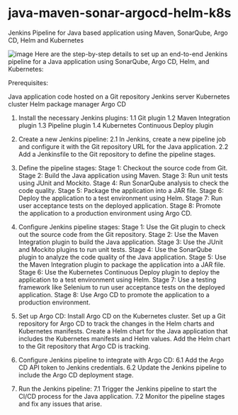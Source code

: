 # java-maven-sonar-argocd-helm-k8s

Jenkins Pipeline for Java based application using Maven, SonarQube, Argo CD, Helm and Kubernetes 

![image](https://github.com/hannahmaina/java-maven-sonar-argocd-helm-k8s/assets/112791368/1cbc1388-47f2-43db-93de-0be540a4432a)
 Here are the step-by-step details to set up an end-to-end Jenkins pipeline for a Java application using SonarQube, Argo CD, Helm, and Kubernetes:

Prerequisites:

Java application code hosted on a Git repository
Jenkins server
Kubernetes cluster
Helm package manager
Argo CD
1. Install the necessary Jenkins plugins:
   1.1 Git plugin
   1.2 Maven Integration plugin
   1.3 Pipeline plugin
   1.4 Kubernetes Continuous Deploy plugin

2. Create a new Jenkins pipeline:
   2.1 In Jenkins, create a new pipeline job and configure it with the Git repository URL for the Java application.
   2.2 Add a Jenkinsfile to the Git repository to define the pipeline stages.

3. Define the pipeline stages:
    Stage 1: Checkout the source code from Git.
    Stage 2: Build the Java application using Maven.
    Stage 3: Run unit tests using JUnit and Mockito.
    Stage 4: Run SonarQube analysis to check the code quality.
    Stage 5: Package the application into a JAR file.
    Stage 6: Deploy the application to a test environment using Helm.
    Stage 7: Run user acceptance tests on the deployed application.
    Stage 8: Promote the application to a production environment using Argo CD.

4. Configure Jenkins pipeline stages:
    Stage 1: Use the Git plugin to check out the source code from the Git repository.
    Stage 2: Use the Maven Integration plugin to build the Java application.
    Stage 3: Use the JUnit and Mockito plugins to run unit tests.
    Stage 4: Use the SonarQube plugin to analyze the code quality of the Java application.
    Stage 5: Use the Maven Integration plugin to package the application into a JAR file.
    Stage 6: Use the Kubernetes Continuous Deploy plugin to deploy the application to a test environment using Helm.
    Stage 7: Use a testing framework like Selenium to run user acceptance tests on the deployed application.
    Stage 8: Use Argo CD to promote the application to a production environment.

5. Set up Argo CD:
    Install Argo CD on the Kubernetes cluster.
    Set up a Git repository for Argo CD to track the changes in the Helm charts and Kubernetes manifests.
    Create a Helm chart for the Java application that includes the Kubernetes manifests and Helm values.
    Add the Helm chart to the Git repository that Argo CD is tracking.

6. Configure Jenkins pipeline to integrate with Argo CD:
   6.1 Add the Argo CD API token to Jenkins credentials.
   6.2 Update the Jenkins pipeline to include the Argo CD deployment stage.

7. Run the Jenkins pipeline:
   7.1 Trigger the Jenkins pipeline to start the CI/CD process for the Java application.
   7.2 Monitor the pipeline stages and fix any issues that arise.
